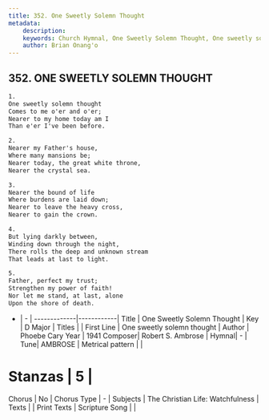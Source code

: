 ```yaml
---
title: 352. One Sweetly Solemn Thought
metadata:
    description: 
    keywords: Church Hymnal, One Sweetly Solemn Thought, One sweetly solemn thought , 
    author: Brian Onang'o
---
```



## 352. ONE SWEETLY SOLEMN THOUGHT

```txt
1.
One sweetly solemn thought 
Comes to me o'er and o'er; 
Nearer to my home today am I 
Than e'er I've been before. 

2.
Nearer my Father's house, 
Where many mansions be; 
Nearer today, the great white throne, 
Nearer the crystal sea. 

3.
Nearer the bound of life 
Where burdens are laid down; 
Nearer to leave the heavy cross, 
Nearer to gain the crown. 

4.
But lying darkly between, 
Winding down through the night, 
There rolls the deep and unknown stream 
That leads at last to light. 

5.
Father, perfect my trust; 
Strengthen my power of faith! 
Nor let me stand, at last, alone 
Upon the shore of death.
```

- |   -  |
-------------|------------|
Title | One Sweetly Solemn Thought |
Key | D Major |
Titles |  |
First Line | One sweetly solemn thought  |
Author | Phoebe Cary
Year | 1941
Composer| Robert S. Ambrose |
Hymnal|  - |
Tune| AMBROSE |
Metrical pattern | |
# Stanzas | 5 |
Chorus | No |
Chorus Type | - |
Subjects | The Christian Life: Watchfulness |
Texts |  |
Print Texts | 
Scripture Song |  |
  
